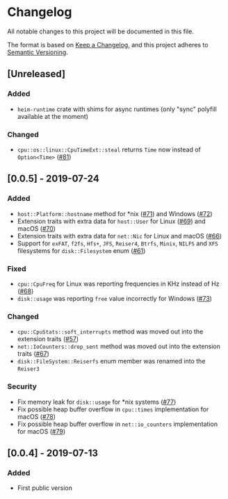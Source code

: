 # Changelog
All notable changes to this project will be documented in this file.

The format is based on [Keep a Changelog](https://keepachangelog.com/en/1.0.0/),
and this project adheres to [Semantic Versioning](https://semver.org/spec/v2.0.0.html).

## [Unreleased]

### Added

- `heim-runtime` crate with shims for async runtimes (only "sync" polyfill available at the moment)

### Changed

- `cpu::os::linux::CpuTimeExt::steal` returns `Time` now instead of `Option<Time>` ([#81](https://github.com/heim-rs/heim/issues/81))

## [0.0.5] - 2019-07-24

### Added

- `host::Platform::hostname` method for *nix ([#71](https://github.com/heim-rs/heim/issues/71)) and Windows ([#72](https://github.com/heim-rs/heim/issues/72))
- Extension traits with extra data for `host::User` for Linux ([#69](https://github.com/heim-rs/heim/issues/69)) and macOS ([#70](https://github.com/heim-rs/heim/issues/70))
- Extension traits with extra data for `net::Nic` for Linux and macOS ([#66](https://github.com/heim-rs/heim/issues/66))
- Support for `exFAT`, `f2fs`, `Hfs+`, `JFS`, `Reiser4`, `Btrfs`, `Minix`, `NILFS` and `XFS` filesystems for `disk::Filesystem` enum ([#61](https://github.com/heim-rs/heim/issues/61))

### Fixed

- `cpu::CpuFreq` for Linux was reporting frequencies in KHz instead of Hz ([#68](https://github.com/heim-rs/heim/issues/68))
- `disk::usage` was reporting `free` value incorrectly for Windows ([#73](https://github.com/heim-rs/heim/issues/73))

### Changed

- `cpu::CpuStats::soft_interrupts` method was moved out into the extension traits ([#57](https://github.com/heim-rs/heim/issues/57))
- `net::IoCounters::drop_sent` method was moved out into the extension traits ([#67](https://github.com/heim-rs/heim/issues/67))
- `disk::FileSystem::Reiserfs` enum member was renamed into the `Reiser3`

### Security

- Fix memory leak for `disk::usage` for *nix systems ([#77](https://github.com/heim-rs/heim/issues/77))
- Fix possible heap buffer overflow in `cpu::times` implementation for macOS ([#78](https://github.com/heim-rs/heim/issues/78))
- Fix possible heap buffer overflow in `net::io_counters` implementation for macOS ([#79](https://github.com/heim-rs/heim/issues/79))

## [0.0.4] - 2019-07-13

### Added

- First public version
